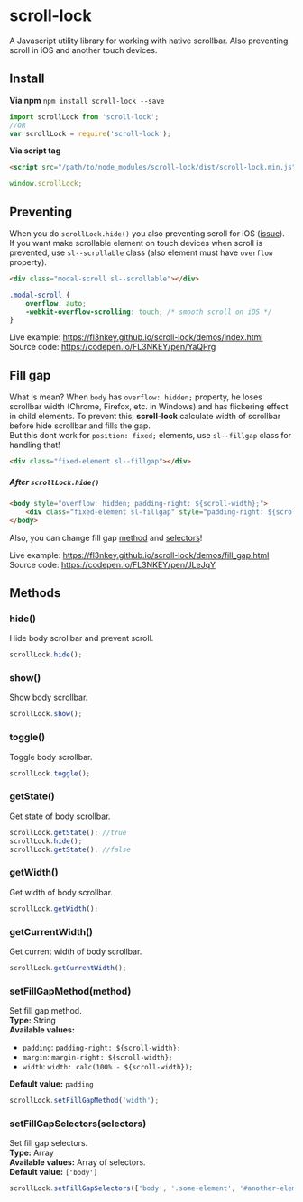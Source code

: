 # scroll-lock
A Javascript utility library for working with native scrollbar. Also preventing scroll in iOS and another touch devices.

## Install
**Via npm** `npm install scroll-lock --save`

``` js
import scrollLock from 'scroll-lock';
//OR
var scrollLock = require('scroll-lock');
```

**Via script tag**
``` html
<script src="/path/to/node_modules/scroll-lock/dist/scroll-lock.min.js"></script>
```
``` js
window.scrollLock;
```

## Preventing
When you do `scrollLock.hide()` you also preventing scroll for iOS ([issue](https://stackoverflow.com/questions/28790889/css-how-to-prevent-scrolling-on-ios-safari)).
<br>
If you want make scrollable element on touch devices when scroll is prevented, use `sl--scrollable` class (also element must have `overflow` property).
```html
<div class="modal-scroll sl--scrollable"></div>
```
```css
.modal-scroll {
	overflow: auto;
	-webkit-overflow-scrolling: touch; /* smooth scroll on iOS */
}
```
Live example: https://fl3nkey.github.io/scroll-lock/demos/index.html
<br>
Source code: https://codepen.io/FL3NKEY/pen/YaQPrg

## Fill gap
What is mean? When `body` has `overflow: hidden;` property, he loses scrollbar width (Chrome, Firefox, etc. in Windows) and has flickering effect in child elements. To prevent this, **scroll-lock** calculate width of scrollbar before hide scrollbar and fills the gap.
<br>
But this dont work for `position: fixed;` elements, use `sl--fillgap` class for handling that!
```html
<div class="fixed-element sl--fillgap"></div>
```

##### After `scrollLock.hide()`
```html
<body style="overflow: hidden; padding-right: ${scroll-width};">
	<div class="fixed-element sl-fillgap" style="padding-right: ${scroll-width};">...</div>
</body>
```
Also, you can change fill gap [method](#setfillgapmethodmethod) and [selectors](#setfillgapselectorsselectors)!

Live example: https://fl3nkey.github.io/scroll-lock/demos/fill_gap.html
<br>
Source code: https://codepen.io/FL3NKEY/pen/JLeJqY

## Methods
### hide()
Hide body scrollbar and prevent scroll.
``` js
scrollLock.hide();
```

### show()
Show body scrollbar.
``` js
scrollLock.show();
```

### toggle()
Toggle body scrollbar.
``` js
scrollLock.toggle();
```

### getState()
Get state of body scrollbar.
``` js
scrollLock.getState(); //true
scrollLock.hide();
scrollLock.getState(); //false
```

### getWidth()
Get width of body scrollbar.
``` js
scrollLock.getWidth();
```

### getCurrentWidth()
Get current width of body scrollbar.
``` js
scrollLock.getCurrentWidth();
```

### setFillGapMethod(method)
Set fill gap method.
<br>
**Type:** String
<br>
**Available values:**
- `padding`: `padding-right: ${scroll-width};`
- `margin`: `margin-right: ${scroll-width};`
- `width`: `width: calc(100% - ${scroll-width});`

**Default value:** `padding` 
``` js
scrollLock.setFillGapMethod('width');
```

### setFillGapSelectors(selectors)
Set fill gap selectors.
<br>
**Type:** Array
<br>
**Available values:** Array of selectors.
<br>
**Default value:** `['body']` 
``` js
scrollLock.setFillGapSelectors(['body', '.some-element', '#another-element']);
```
